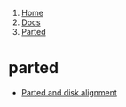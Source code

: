 <!-- -
Title: parted
Description: Notes and links on the parted partition editor
First Published: 2014-03-15
- -->

<ol class="breadcrumb" itemprop="breadcrumb">
        <li><a href="/">Home</a></li>
        <li><a href="/docs/">Docs</a></li>
        <li><a href="/docs/parted.html">Parted</a></li>
</ol>

parted
======

*   [Parted and disk alignment ](http://www.pantz.org/software/parted/parted_and_disk_alignment.html)
